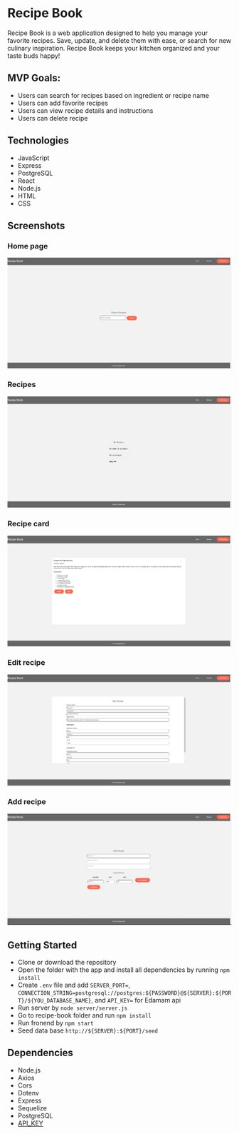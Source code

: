 # Recipe Book
Recipe Book is a web application designed to help you manage your favorite recipes.  Save, update, and delete them with ease, or search for new culinary inspiration. Recipe Book keeps your kitchen organized and your taste buds happy!

## MVP Goals:
* Users can search for recipes based on ingredient or recipe name
* Users can add favorite recipes 
* Users can view recipe details and instructions
* Users can delete recipe

## Technologies
* JavaScript
* Express
* PostgreSQL
* React
* Node.js 
* HTML
* CSS

## Screenshots
### Home page
![Home page](/screenshoots/home.png)
### Recipes
![All recipes](/screenshoots/recipes.png)
### Recipe card
![Recipe card](/screenshoots/recipe%20card.png)
### Edit recipe
![Edit recipe](/screenshoots/edit.png)
### Add recipe
![Add recipe](/screenshoots/add.png)

## Getting Started
* Clone or download the repository
* Open the folder with the app and install all dependencies by running `npm install` 
* Create `.env` file and add `SERVER_PORT=`, `CONNECTION_STRING=postgresql://postgres:${PASSWORD}@${SERVER}:${PORT}/${YOU_DATABASE_NAME}`, and `API_KEY=` for Edamam api 
* Run server by `node server/server.js`
* Go to recipe-book folder and run `npm install` 
* Run fronend by `npm start`
* Seed data base `http://${SERVER}:${PORT}/seed`

## Dependencies
* Node.js
* Axios    
* Cors
* Dotenv
* Express
* Sequelize
* PostgreSQL
* [API_KEY](https://www.edamam.com/) 
